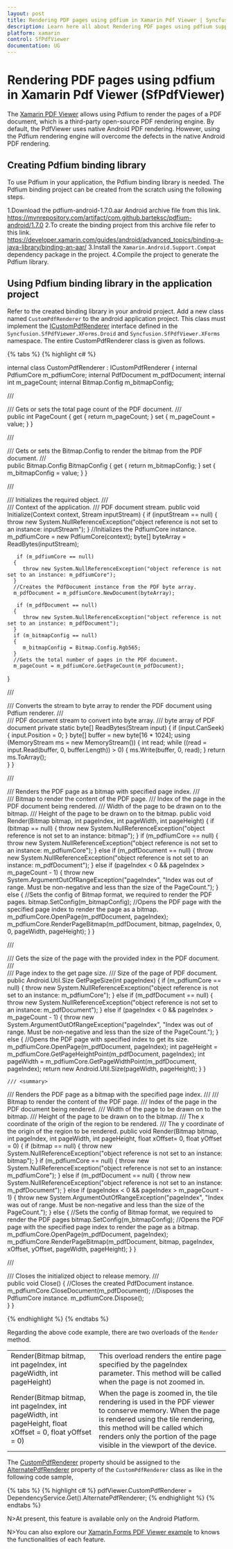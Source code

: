 ```yaml
---
layout: post
title: Rendering PDF pages using pdfium in Xamarin Pdf Viewer | Syncfusion
description: Learn here all about Rendering PDF pages using pdfium support in Syncfusion Xamarin Pdf Viewer (SfPdfViewer) control and more.
platform: xamarin
control: SfPdfViewer
documentation: UG
---
```


# Rendering PDF pages using pdfium in Xamarin Pdf Viewer (SfPdfViewer)

The [Xamarin PDF Viewer](https://www.syncfusion.com/xamarin-ui-controls/xamarin-pdf-viewer) allows using Pdfium to render the pages of a PDF document, which is a third-party open-source PDF rendering engine. By default, the PdfViewer uses native Android PDF rendering. However, using the Pdfium rendering engine will overcome the defects in the native Android PDF rendering.

## Creating Pdfium binding library

To use Pdfium in your application, the Pdfium binding library is needed. The Pdfium binding project can be created from the scratch using the following steps.

1.Download the pdfium-android-1.7.0.aar Android archive file from this link.
<https://mvnrepository.com/artifact/com.github.barteksc/pdfium-android/1.7.0>
2.To create the binding project from this archive file refer to this link. 
<https://developer.xamarin.com/guides/android/advanced_topics/binding-a-java-library/binding-an-aar/>
3.Install the `Xamarin.Android.Support.Compat` dependency package in the project.
4.Compile the project to generate the Pdfium library.

## Using Pdfium binding library in the application project

Refer to the created binding library in your android project. Add a new class named `CustomPdfRenderer` to the android application project. This class must implement the [ICustomPdfRenderer](https://help.syncfusion.com/cr/xamarin/Syncfusion.SfPdfViewer.XForms.ICustomPdfRendererService.html#Syncfusion_SfPdfViewer_XForms_ICustomPdfRendererService_AlternatePdfRenderer) interface defined in the `Syncfusion.SfPdfViewer.XForms.Droid` and `Syncfusion.SfPdfViewer.XForms` namespace.
The entire CustomPdfRenderer class is given as follows. 

{% tabs %}
{% highlight c# %}

internal class CustomPdfRenderer : ICustomPdfRenderer
{
   internal PdfiumCore m_pdfiumCore;
   internal PdfDocument m_pdfDocument;
   internal int m_pageCount;
   internal Bitmap.Config m_bitmapConfig;
  
   /// <summary>
   /// Gets or sets the total page count of the PDF document.
   /// </summary>
   public int PageCount
   {
      get
      {
         return m_pageCount;
      }
      set
      {
         m_pageCount = value;
      }
   }
   
   /// <summary>
   /// Gets or sets the Bitmap.Config to render the bitmap from the PDF document.
   /// </summary>
   public Bitmap.Config BitmapConfig
   {
      get
      {
         return m_bitmapConfig;
      }
      set
      {
         m_bitmapConfig = value;
      }
   }

   /// <summary>
   /// Initializes the required object.
   /// </summary>
   /// <param name="context">Context of the application.</param>
   /// <param name="inputStream">PDF document stream.</param>
   public void Initialize(Context context, Stream inputStream)
   {
      if (inputStream == null)
      {
         throw new System.NullReferenceException("object reference is not set to an instance: inputStream");
      }
      //Initializes the PdfiumCore instance.
      m_pdfiumCore = new PdfiumCore(context);
      byte[] byteArray = ReadBytes(inputStream);
      
	   if (m_pdfiumCore == null)
      {
         throw new System.NullReferenceException("object reference is not set to an instance: m_pdfiumCore");
      }         
      //Creates the PdfDocument instance from the PDF byte array.
      m_pdfDocument = m_pdfiumCore.NewDocument(byteArray);
     
	   if (m_pdfDocument == null)
      {
         throw new System.NullReferenceException("object reference is not set to an instance: m_pdfDocument");
      }
      if (m_bitmapConfig == null)
      {
         m_bitmapConfig = Bitmap.Config.Rgb565;
      }
      //Gets the total number of pages in the PDF document.
      m_pageCount = m_pdfiumCore.GetPageCount(m_pdfDocument);
   }
     
   /// <summary>
   /// Converts the stream to byte array to render the PDF document using Pdfium renderer.
   /// </summary>
   /// <param name="inputStream">PDF document stream to convert into byte array.</param>
   /// <returns>byte array of PDF document</returns>
   private static byte[] ReadBytes(Stream input)
   {
      if (input.CanSeek)
      {
         input.Position = 0;
      }
	   byte[] buffer = new byte[16 * 1024];
      using (MemoryStream ms = new MemoryStream())
      {
         int read;
         while ((read = input.Read(buffer, 0, buffer.Length)) > 0)
         {
            ms.Write(buffer, 0, read);
         }
         return ms.ToArray();     
      }
   }
	   
   /// <summary>
   /// Renders the PDF page as a bitmap with specified page index.
   /// </summary>
   /// <param name="bitmap">Bitmap to render the content of the PDF page. </param>
   /// <param name="pageIndex">Index of the page in the PDF document being rendered.</param>
   /// <param name="pageWidth">Width of the page to be drawn on to the bitmap.</param>
   /// <param name="pageHeight">Height of the page to be drawn on to the bitmap.</param>
   public void Render(Bitmap bitmap, int pageIndex, int pageWidth, int pageHeight)
   {
      if (bitmap == null)
      {
         throw new System.NullReferenceException("object reference is not set to an instance: bitmap");
      }
      if (m_pdfiumCore == null)
      {
         throw new System.NullReferenceException("object reference is not set to an instance: m_pdfiumCore");
      }
      else if (m_pdfDocument == null)
      {
         throw new System.NullReferenceException("object reference is not set to an instance: m_pdfDocument");
      }
      else if (pageIndex < 0 && pageIndex > m_pageCount - 1)
      {
         throw new System.ArgumentOutOfRangeException("pageIndex", "Index was out of range. Must be non-negative and less than the size of the PageCount.");
      }
      else
      {
         //Sets the config of Bitmap format, we required to render the PDF pages.
         bitmap.SetConfig(m_bitmapConfig);
         //Opens the PDF page with the specified page index to render the page as a bitmap.
         m_pdfiumCore.OpenPage(m_pdfDocument, pageIndex);
         m_pdfiumCore.RenderPageBitmap(m_pdfDocument, bitmap, pageIndex, 0, 0, pageWidth, pageHeight);
      }
   }
		 
   /// <summary>
   /// Gets the size of the page with the provided index in the PDF document.
   ///</summary>
   /// <param name="pageIndex">Page index to the get page size.</param>
   /// <returns>Size of the page of PDF document.</returns>
   public Android.Util.Size GetPageSize(int pageIndex)
   {
      if (m_pdfiumCore == null)
      {
         throw new System.NullReferenceException("object reference is not set to an instance: m_pdfiumCore");
      }
      else if (m_pdfDocument == null)
      {
         throw new System.NullReferenceException("object reference is not set to an instance: m_pdfDocument");
      }
      else if (pageIndex < 0 && pageIndex > m_pageCount - 1)
      {
         throw new System.ArgumentOutOfRangeException("pageIndex", "Index was out of range. Must be non-negative and less than the size of the PageCount.");
      }
      else
      {
         //Opens the PDF page with specified index to get its size.
         m_pdfiumCore.OpenPage(m_pdfDocument, pageIndex);
         int pageHeight = m_pdfiumCore.GetPageHeightPoint(m_pdfDocument, pageIndex);
         int pageWidth = m_pdfiumCore.GetPageWidthPoint(m_pdfDocument, pageIndex);
         return new Android.Util.Size(pageWidth, pageHeight);
      }
   }
              
	/// <summary>
   /// Renders the PDF page as a bitmap with the specified page index.
   /// </summary>
   /// <param name="bitmap">Bitmap to render the content of the PDF page. </param>
   /// <param name="pageIndex">Index of the page in the PDF document being rendered.</param>
   /// <param name="pageWidth">Width of the page to be drawn on to the bitmap.</param>
   /// <param name="pageHeight">Height of the page to be drawn on to the bitmap.</param>
   /// <param name="x">The x coordinate of the origin of the region to be rendered.</param>	
   /// <param name="y">The y coordinate of the origin of the region to be rendered.</param>
   public void Render(Bitmap bitmap, int pageIndex, int pageWidth, int pageHeight,  float xOffset= 0, float yOffset = 0)
   {
      if (bitmap == null)
      {
         throw new System.NullReferenceException("object reference is not set to an instance: bitmap");
      }
      if (m_pdfiumCore == null)
      {
         throw new System.NullReferenceException("object reference is not set to an instance: m_pdfiumCore");
      }
      else if (m_pdfDocument == null)
      {
         throw new System.NullReferenceException("object reference is not set to an instance: m_pdfDocument");
      }
      else if (pageIndex < 0 && pageIndex > m_pageCount - 1)
      {
         throw new System.ArgumentOutOfRangeException("pageIndex", "Index was out of range. Must be non-negative and less than the size of the PageCount.");
      }
      else
      {
         //Sets the config of Bitmap format, we required to render the PDF pages
         bitmap.SetConfig(m_bitmapConfig);
         //Opens the PDF page with the specified page index to render the page as a bitmap.
         m_pdfiumCore.OpenPage(m_pdfDocument, pageIndex);
         m_pdfiumCore.RenderPageBitmap(m_pdfDocument, bitmap, pageIndex, xOffset, yOffset, pageWidth, pageHeight);
      }
   }
		
   /// <summary>
   /// Closes the initialized object to release memory.
   /// </summary>
   public void Close()
   {
      //Closes the created PdfDocument instance.
      m_pdfiumCore.CloseDocument(m_pdfDocument);
      //Disposes the PdfiumCore instance.
      m_pdfiumCore.Dispose();	
   }
}
			
{% endhighlight %}
{% endtabs %}

Regarding the above code example, there are two overloads of the `Render` method.

<table>
<tr>
<td>Render(Bitmap bitmap, int pageIndex, int pageWidth, int pageHeight)</td>
<td>This overload renders the entire page specified by the pageIndex parameter. This method will be called when the page is not zoomed in.</td>
</tr>
<tr>
<td>Render(Bitmap bitmap, int pageIndex, int pageWidth, int pageHeight,  float xOffset = 0, float yOffset = 0)</td>
<td>When the page is zoomed in, the tile rendering is used in the PDF viewer to conserve memory. When the page is rendered using the tile rendering, this method will be called which renders only the portion of the page visible in the viewport of the device.</td>
</tr>
</table>

The [CustomPdfRenderer](https://help.syncfusion.com/cr/xamarin/Syncfusion.SfPdfViewer.XForms.SfPdfViewer.html#Syncfusion_SfPdfViewer_XForms_SfPdfViewer_CustomPdfRenderer) property should be assigned to the [AlternatePdfRenderer](https://help.syncfusion.com/cr/xamarin/Syncfusion.SfPdfViewer.XForms.ICustomPdfRendererService.html#Syncfusion_SfPdfViewer_XForms_ICustomPdfRendererService_AlternatePdfRenderer) property of the `CustomPdfRenderer` class as like in the following code sample,

{% tabs %}
{% highlight c# %}
pdfViewer.CustomPdfRenderer = DependencyService.Get<ICustomPdfRendererService>().AlternatePdfRenderer;
{% endhighlight %}
{% endtabs %}

N>At present, this feature is available only on the Android Platform.

N>You can also explore our [Xamarin.Forms PDF Viewer example](https://github.com/syncfusion/xamarin-demos/tree/master/Forms/PdfViewer) to knows the functionalities of each feature.
